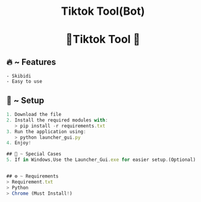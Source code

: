 <h1 align="center">
  Tiktok Tool(Bot)
</h1>

<h1 align="center">🚀Tiktok Tool 🚀</h1>

## 🔥 ~ Features
```Fast(lol)
- Skibidi
- Easy to use
```

## 🚀 ~ Setup

```ts
1. Download the file
2. Install the required modules with:
   > pip install -r requirements.txt
3. Run the application using:
   > python launcher_gui.py
4. Enjoy!

## 🤖 ~ Special Cases
5. If in Windows,Use the Launcher_Gui.exe for easier setup.(Optional)


## ⚙️ ~ Requirements
> Requirement.txt
> Python
> Chrome (Must Install!)
```

